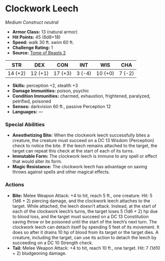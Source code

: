 # Clockwork Leech

*Medium* *Construct* *neutral*

- **Armor Class:** 13 (natural armor)
- **Hit Points:** 45 (6d8+18)
- **Speed:** walk 30 ft. swim 60 ft.
- **Challenge Rating:** 1
- **Source:** [Tome of Beasts 2](https://koboldpress.com/kpstore/product/tome-of-beasts-2-for-5th-edition/)

| STR | DEX | CON | INT | WIS | CHA |
| --- | --- | --- | --- | --- | --- |
| 14 (+2) | 12 (+1) | 17 (+3) | 3 (-4) | 10 (+0) | 7 (-2) |

- **Skills:** perception +2, stealth +3
- **Damage Immunities:** poison, psychic
- **Condition Immunities:** charmed, exhaustion, frightened, paralyzed, petrified, poisoned
- **Senses:** darkvision 60 ft., passive Perception 12
- **Languages:** —
### Special Abilities
- **Anesthetizing Bite:** When the clockwork leech successfully bites a creature, the creature must succeed on a DC 13 Wisdom (Perception) check to notice the bite. If the leech remains attached to the target, the target can repeat this check at the start of each of its turns.
- **Immutable Form:** The clockwork leech is immune to any spell or effect that would alter its form.
- **Magic Resistance:** The clockwork leech has advantage on saving throws against spells and other magical effects.
### Actions
- **Bite:** Melee Weapon Attack: +4 to hit, reach 5 ft., one creature. Hit: 5 (1d6 + 2) piercing damage, and the clockwork leech attaches to the target. While attached, the leech doesn’t attack. Instead, at the start of each of the clockwork leech’s turns, the target loses 5 (1d6 + 2) hp due to blood loss, and the target must succeed on a DC 13 Constitution saving throw or be poisoned until the start of the leech’s next turn. The clockwork leech can detach itself by spending 5 feet of its movement. It does so after it drains 10 hp of blood from its target or the target dies. A creature, including the target, can use its action to detach the leech by succeeding on a DC 10 Strength check.
- **Tail:** Melee Weapon Attack: +4 to hit, reach 10 ft., one target. Hit: 7 (1d10 + 2) bludgeoning damage.
